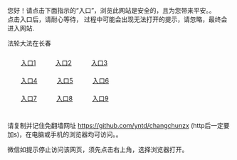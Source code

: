 您好！请点击下面指示的“入口”，浏览此网站是安全的，且为您带来平安。。 <br/>
点击入口后，请耐心等待， 过程中可能会出现无法打开的提示，请忽略，最终会进入网站. </br>

法轮大法在长春<br/>
<div style="padding:10px"><a style="margin:20px" target="_blank" href="https://d162p59qejcmy5.cloudfront.net/2Qpsp?ilgpwif" id="ccLink1" rel="nofollow">入口1</a> <a target="_blank" style="margin:20px" href="https://d2yiyo4jmhsyj5.cloudfront.net/2Qpsp?wjtenzlo" id="ccLink2" rel="nofollow">入口2</a> <a style="margin:20px" target="_blank" href="https://d2lpnuiay5hv5b.cloudfront.net/2Qpsp?hstxqoa" id="ccLink3" rel="nofollow">入口3</a></div>

<div style="padding:10px" ><a style="margin:20px" target="_blank" href="https://d162p59qejcmy5.cloudfront.net/2Qpsp?ilgpwif" id="ccLink4" rel="nofollow">入口4</a> <a style="margin:20px" href="https://d2yiyo4jmhsyj5.cloudfront.net/2Qpsp?wjtenzlo" target="_blank" id="ccLink5" rel="nofollow">入口5</a> <a style="margin:20px" href="https://d2lpnuiay5hv5b.cloudfront.net/2Qpsp?hstxqoa" target="_blank" id="ccLink6" rel="nofollow">入口6</a></div>

<div style="padding:10px"><a style="margin:20px" target="_blank" href="https://d162p59qejcmy5.cloudfront.net/2Qpsp?ilgpwif" id="ccLink7" rel="nofollow">入口7</a> <a style="margin:20px" href="https://d2yiyo4jmhsyj5.cloudfront.net/2Qpsp?wjtenzlo" target="_blank" id="ccLink8" rel="nofollow">入口8</a> <a style="margin:20px" target="_blank" href="https://d2lpnuiay5hv5b.cloudfront.net/2Qpsp?hstxqoa" id="ccLink9" rel="nofollow">入口9</a></div>

<br/>



请复制并记住免翻墙网址 https://github.com/yntd/changchunzx (http后一定要加s)，在电脑或手机的浏览器均可访问。。<br/>

微信如提示停止访问该网页，须先点击右上角，选择浏览器打开。

